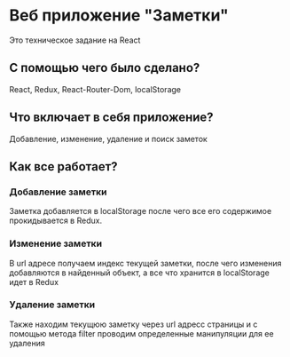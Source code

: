 # Веб приложение "Заметки"
Это техническое задание на React

## С помощью чего было сделано?
React, Redux, React-Router-Dom, localStorage

## Что включает в себя приложение?
Добавление, изменение, удаление и поиск заметок

## Как все работает?
### Добавление заметки
Заметка добавляется в localStorage после чего все его содержимое прокидывается в Redux.
### Изменение заметки
В url адресе получаем индекс текущей заметки, после чего изменения добавляются в найденный
объект, а все что хранится в localStorage идет в Redux
### Удаление заметки
Также находим текущюю заметку через url адресс страницы и с помощью метода filter проводим
определенные манипуляции для ее удаления